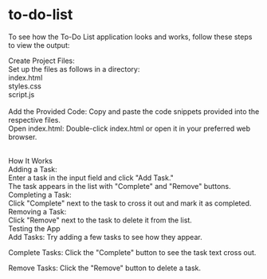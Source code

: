 # to-do-list
To see how the To-Do List application looks and works, follow these steps to view the output:

Create Project Files: 
<br>
Set up the files as follows in a directory:
<br>
index.html
<br>
styles.css
<br>
script.js <br>
<br>
Add the Provided Code: Copy and paste the code snippets provided into the respective files.
<br>
Open index.html: Double-click index.html or open it in your preferred web browser.

<br>
How It Works <br>
Adding a Task:
<br>
Enter a task in the input field and click "Add Task."
<br>The task appears in the list with "Complete" and "Remove" buttons.
<br> Completing a Task:
<br>Click "Complete" next to the task to cross it out and mark it as completed.
<br>
Removing a Task:
<br>Click "Remove" next to the task to delete it from the list.
<br>Testing the App
<br>Add Tasks: Try adding a few tasks to see how they appear.

Complete Tasks: Click the "Complete" button to see the task text cross out.

Remove Tasks: Click the "Remove" button to delete a task.
